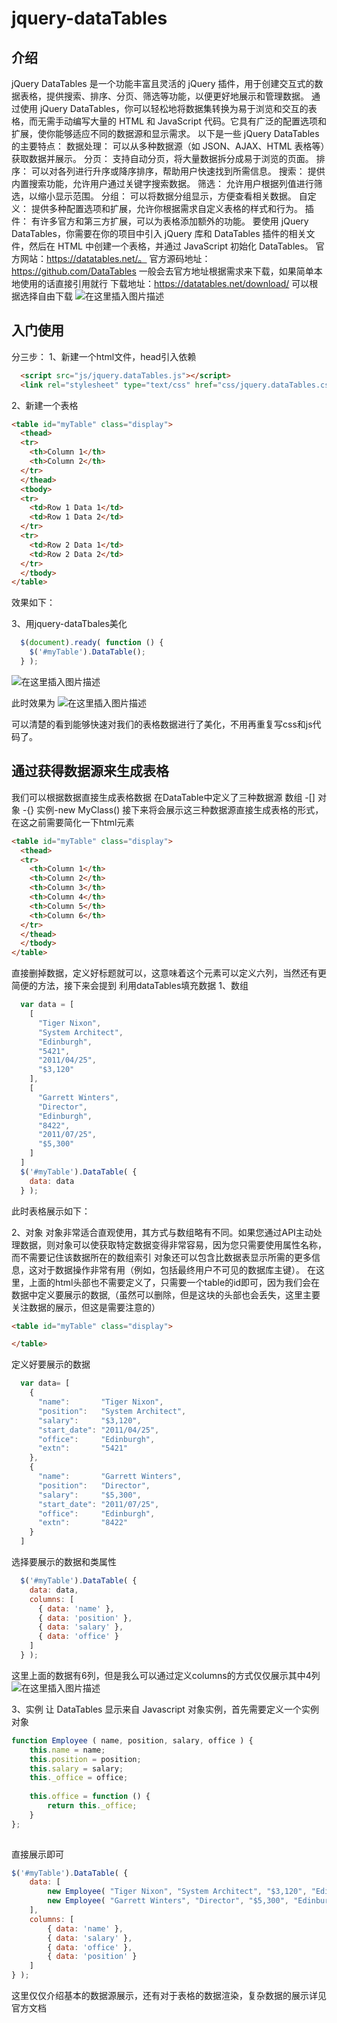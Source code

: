 # jquery-dataTables
## 介绍
jQuery DataTables 是一个功能丰富且灵活的 jQuery 插件，用于创建交互式的数据表格，提供搜索、排序、分页、筛选等功能，以便更好地展示和管理数据。
通过使用 jQuery DataTables，你可以轻松地将数据集转换为易于浏览和交互的表格，而无需手动编写大量的 HTML 和 JavaScript 代码。它具有广泛的配置选项和扩展，使你能够适应不同的数据源和显示需求。
以下是一些 jQuery DataTables 的主要特点：
数据处理： 可以从多种数据源（如 JSON、AJAX、HTML 表格等）获取数据并展示。
分页： 支持自动分页，将大量数据拆分成易于浏览的页面。
排序： 可以对各列进行升序或降序排序，帮助用户快速找到所需信息。
搜索： 提供内置搜索功能，允许用户通过关键字搜索数据。
筛选： 允许用户根据列值进行筛选，以缩小显示范围。
分组： 可以将数据分组显示，方便查看相关数据。
自定义： 提供多种配置选项和扩展，允许你根据需求自定义表格的样式和行为。
插件： 有许多官方和第三方扩展，可以为表格添加额外的功能。
要使用 jQuery DataTables，你需要在你的项目中引入 jQuery 库和 DataTables 插件的相关文件，然后在 HTML 中创建一个表格，并通过 JavaScript 初始化 DataTables。
官方网站：https://datatables.net/。
官方源码地址：https://github.com/DataTables
一般会去官方地址根据需求来下载，如果简单本地使用的话直接引用就行
下载地址：https://datatables.net/download/
可以根据选择自由下载
![在这里插入图片描述](https://img-blog.csdnimg.cn/2741c0c363274b1e829d980934668b97.png)

## 入门使用
分三步：
1、新建一个html文件，head引入依赖
```html
  <script src="js/jquery.dataTables.js"></script>
  <link rel="stylesheet" type="text/css" href="css/jquery.dataTables.css"/>
```
2、新建一个表格
```html
<table id="myTable" class="display">
  <thead>
  <tr>
    <th>Column 1</th>
    <th>Column 2</th>
  </tr>
  </thead>
  <tbody>
  <tr>
    <td>Row 1 Data 1</td>
    <td>Row 1 Data 2</td>
  </tr>
  <tr>
    <td>Row 2 Data 1</td>
    <td>Row 2 Data 2</td>
  </tr>
  </tbody>
</table>
```
效果如下：

3、用jquery-dataTbales美化
```js
  $(document).ready( function () {
    $('#myTable').DataTable();
  } );
```
![在这里插入图片描述](https://img-blog.csdnimg.cn/c385099e1aa1464b80526e9c531de617.png)

此时效果为
![在这里插入图片描述](https://img-blog.csdnimg.cn/510ef2d6abea4343a0ef5994656c26bc.png)

可以清楚的看到能够快速对我们的表格数据进行了美化，不用再重复写css和js代码了。
## 通过获得数据源来生成表格
我们可以根据数据直接生成表格数据
在DataTable中定义了三种数据源
数组 -[]
对象 -{}
实例-new MyClass()
接下来将会展示这三种数据源直接生成表格的形式，在这之前需要简化一下html元素
```html
<table id="myTable" class="display">
  <thead>
  <tr>
    <th>Column 1</th>
    <th>Column 2</th>
    <th>Column 3</th>
    <th>Column 4</th>
    <th>Column 5</th>
    <th>Column 6</th>
  </tr>
  </thead>
  </tbody>
</table>
```
直接删掉数据，定义好标题就可以，这意味着这个元素可以定义六列，当然还有更简便的方法，接下来会提到
利用dataTables填充数据
1、数组
```js
  var data = [
    [
      "Tiger Nixon",
      "System Architect",
      "Edinburgh",
      "5421",
      "2011/04/25",
      "$3,120"
    ],
    [
      "Garrett Winters",
      "Director",
      "Edinburgh",
      "8422",
      "2011/07/25",
      "$5,300"
    ]
  ]
  $('#myTable').DataTable( {
    data: data
  } );
```
此时表格展示如下：

2、对象
对象非常适合直观使用，其方式与数组略有不同。如果您通过API主动处理数据，则对象可以使获取特定数据变得非常容易，因为您只需要使用属性名称，而不需要记住该数据所在的数组索引
对象还可以包含比数据表显示所需的更多信息，这对于数据操作非常有用（例如，包括最终用户不可见的数据库主键）。
在这里，上面的html头部也不需要定义了，只需要一个table的id即可，因为我们会在数据中定义要展示的数据,（虽然可以删除，但是这块的头部也会丢失，这里主要关注数据的展示，但这是需要注意的）
```html
<table id="myTable" class="display">

</table>
```
定义好要展示的数据
```js
  var data= [
    {
      "name":       "Tiger Nixon",
      "position":   "System Architect",
      "salary":     "$3,120",
      "start_date": "2011/04/25",
      "office":     "Edinburgh",
      "extn":       "5421"
    },
    {
      "name":       "Garrett Winters",
      "position":   "Director",
      "salary":     "$5,300",
      "start_date": "2011/07/25",
      "office":     "Edinburgh",
      "extn":       "8422"
    }
  ]
```
选择要展示的数据和类属性
```js
  $('#myTable').DataTable( {
    data: data,
    columns: [
      { data: 'name' },
      { data: 'position' },
      { data: 'salary' },
      { data: 'office' }
    ]
  } );
```
这里上面的数据有6列，但是我么可以通过定义columns的方式仅仅展示其中4列
![在这里插入图片描述](https://img-blog.csdnimg.cn/4da871b32bc14c26ad65b5f67492dbdd.png)

3、实例
让 DataTables 显示来自 Javascript 对象实例，首先需要定义一个实例对象
```js
function Employee ( name, position, salary, office ) {
    this.name = name;
    this.position = position;
    this.salary = salary;
    this._office = office;
 
    this.office = function () {
        return this._office;
    }
};
 
```
直接展示即可
```js
$('#myTable').DataTable( {
    data: [
        new Employee( "Tiger Nixon", "System Architect", "$3,120", "Edinburgh" ),
        new Employee( "Garrett Winters", "Director", "$5,300", "Edinburgh" )
    ],
    columns: [
        { data: 'name' },
        { data: 'salary' },
        { data: 'office' },
        { data: 'position' }
    ]
} );
```
这里仅仅介绍基本的数据源展示，还有对于表格的数据渲染，复杂数据的展示详见官方文档

